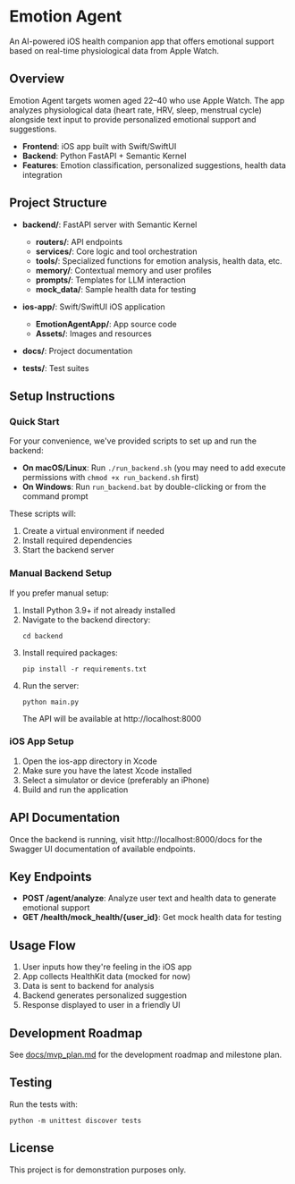 # Emotion Agent

An AI-powered iOS health companion app that offers emotional support based on real-time physiological data from Apple Watch.

## Overview

Emotion Agent targets women aged 22–40 who use Apple Watch. The app analyzes physiological data (heart rate, HRV, sleep, menstrual cycle) alongside text input to provide personalized emotional support and suggestions.

- **Frontend**: iOS app built with Swift/SwiftUI
- **Backend**: Python FastAPI + Semantic Kernel
- **Features**: Emotion classification, personalized suggestions, health data integration

## Project Structure

- **backend/**: FastAPI server with Semantic Kernel
  - **routers/**: API endpoints
  - **services/**: Core logic and tool orchestration
  - **tools/**: Specialized functions for emotion analysis, health data, etc.
  - **memory/**: Contextual memory and user profiles
  - **prompts/**: Templates for LLM interaction
  - **mock_data/**: Sample health data for testing

- **ios-app/**: Swift/SwiftUI iOS application
  - **EmotionAgentApp/**: App source code
  - **Assets/**: Images and resources

- **docs/**: Project documentation
- **tests/**: Test suites

## Setup Instructions

### Quick Start

For your convenience, we've provided scripts to set up and run the backend:

- **On macOS/Linux**: Run `./run_backend.sh` (you may need to add execute permissions with `chmod +x run_backend.sh` first)
- **On Windows**: Run `run_backend.bat` by double-clicking or from the command prompt

These scripts will:
1. Create a virtual environment if needed
2. Install required dependencies
3. Start the backend server

### Manual Backend Setup

If you prefer manual setup:

1. Install Python 3.9+ if not already installed
2. Navigate to the backend directory:
   ```
   cd backend
   ```
3. Install required packages:
   ```
   pip install -r requirements.txt
   ```
4. Run the server:
   ```
   python main.py
   ```
   The API will be available at http://localhost:8000

### iOS App Setup

1. Open the ios-app directory in Xcode
2. Make sure you have the latest Xcode installed
3. Select a simulator or device (preferably an iPhone)
4. Build and run the application

## API Documentation

Once the backend is running, visit http://localhost:8000/docs for the Swagger UI documentation of available endpoints.

## Key Endpoints

- **POST /agent/analyze**: Analyze user text and health data to generate emotional support
- **GET /health/mock_health/{user_id}**: Get mock health data for testing

## Usage Flow

1. User inputs how they're feeling in the iOS app
2. App collects HealthKit data (mocked for now)
3. Data is sent to backend for analysis
4. Backend generates personalized suggestion
5. Response displayed to user in a friendly UI

## Development Roadmap

See [docs/mvp_plan.md](docs/mvp_plan.md) for the development roadmap and milestone plan.

## Testing

Run the tests with:
```
python -m unittest discover tests
```

## License

This project is for demonstration purposes only. 